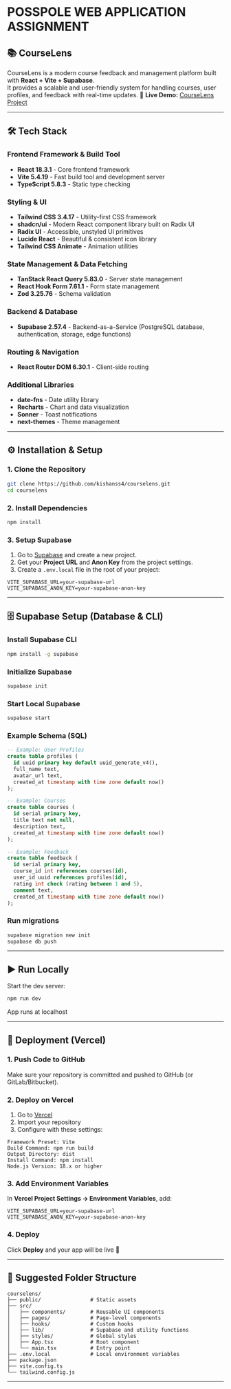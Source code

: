 # POSSPOLE WEB APPLICATION ASSIGNMENT

## 📚 CourseLens

CourseLens is a modern course feedback and management platform built with **React + Vite + Supabase**.  
It provides a scalable and user-friendly system for handling courses, user profiles, and feedback with real-time updates.
🔗 **Live Demo:** [CourseLens Project](https://course-lens-project.vercel.app/)

---

## 🛠️ Tech Stack

### Frontend Framework & Build Tool
- **React 18.3.1** - Core frontend framework  
- **Vite 5.4.19** - Fast build tool and development server  
- **TypeScript 5.8.3** - Static type checking  

### Styling & UI
- **Tailwind CSS 3.4.17** - Utility-first CSS framework  
- **shadcn/ui** - Modern React component library built on Radix UI  
- **Radix UI** - Accessible, unstyled UI primitives  
- **Lucide React** - Beautiful & consistent icon library  
- **Tailwind CSS Animate** - Animation utilities  

### State Management & Data Fetching
- **TanStack React Query 5.83.0** - Server state management  
- **React Hook Form 7.61.1** - Form state management  
- **Zod 3.25.76** - Schema validation  

### Backend & Database
- **Supabase 2.57.4** - Backend-as-a-Service (PostgreSQL database, authentication, storage, edge functions)  

### Routing & Navigation
- **React Router DOM 6.30.1** - Client-side routing  

### Additional Libraries
- **date-fns** - Date utility library  
- **Recharts** - Chart and data visualization  
- **Sonner** - Toast notifications  
- **next-themes** - Theme management  

---

## ⚙️ Installation & Setup

### 1. Clone the Repository
```bash
git clone https://github.com/kishanss4/courselens.git
cd courselens
```

### 2. Install Dependencies
```bash
npm install
```

### 3. Setup Supabase

1. Go to [Supabase](https://supabase.com) and create a new project.  
2. Get your **Project URL** and **Anon Key** from the project settings.  
3. Create a `.env.local` file in the root of your project:  

```env
VITE_SUPABASE_URL=your-supabase-url
VITE_SUPABASE_ANON_KEY=your-supabase-anon-key
```

---

## 🗄️ Supabase Setup (Database & CLI)

### Install Supabase CLI
```bash
npm install -g supabase
```

### Initialize Supabase
```bash
supabase init
```

### Start Local Supabase
```bash
supabase start
```

### Example Schema (SQL)
```sql
-- Example: User Profiles
create table profiles (
  id uuid primary key default uuid_generate_v4(),
  full_name text,
  avatar_url text,
  created_at timestamp with time zone default now()
);

-- Example: Courses
create table courses (
  id serial primary key,
  title text not null,
  description text,
  created_at timestamp with time zone default now()
);

-- Example: Feedback
create table feedback (
  id serial primary key,
  course_id int references courses(id),
  user_id uuid references profiles(id),
  rating int check (rating between 1 and 5),
  comment text,
  created_at timestamp with time zone default now()
);
```

### Run migrations
```bash
supabase migration new init
supabase db push
```

---

## ▶️ Run Locally

Start the dev server:

```bash
npm run dev
```

App runs at localhost

---

## 🚀 Deployment (Vercel)

### 1. Push Code to GitHub
Make sure your repository is committed and pushed to GitHub (or GitLab/Bitbucket).

### 2. Deploy on Vercel
1. Go to [Vercel](https://vercel.com)  
2. Import your repository  
3. Configure with these settings:  

```
Framework Preset: Vite
Build Command: npm run build
Output Directory: dist
Install Command: npm install
Node.js Version: 18.x or higher
```

### 3. Add Environment Variables
In **Vercel Project Settings → Environment Variables**, add:

```env
VITE_SUPABASE_URL=your-supabase-url
VITE_SUPABASE_ANON_KEY=your-supabase-anon-key
```

### 4. Deploy
Click **Deploy** and your app will be live 🎉

---

## 📂 Suggested Folder Structure

```
courselens/
├── public/                # Static assets
├── src/
│   ├── components/        # Reusable UI components
│   ├── pages/             # Page-level components
│   ├── hooks/             # Custom hooks
│   ├── lib/               # Supabase and utility functions
│   ├── styles/            # Global styles
│   ├── App.tsx            # Root component
│   └── main.tsx           # Entry point
├── .env.local             # Local environment variables
├── package.json
├── vite.config.ts
└── tailwind.config.js
```

---

